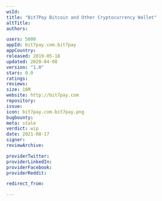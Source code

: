 ```yaml
---
wsId: 
title: "Bit7Pay Bitcoin and Other Cryptocurrency Wallet"
altTitle: 
authors:

users: 5000
appId: bit7pay.com.bit7pay
appCountry: 
released: 2019-05-18
updated: 2020-04-08
version: "1.0"
stars: 0.0
ratings: 
reviews: 
size: 16M
website: http://bit7pay.com
repository: 
issue: 
icon: bit7pay.com.bit7pay.png
bugbounty: 
meta: stale
verdict: wip
date: 2021-08-17
signer: 
reviewArchive:

providerTwitter: 
providerLinkedIn: 
providerFacebook: 
providerReddit: 

redirect_from:

---
```


